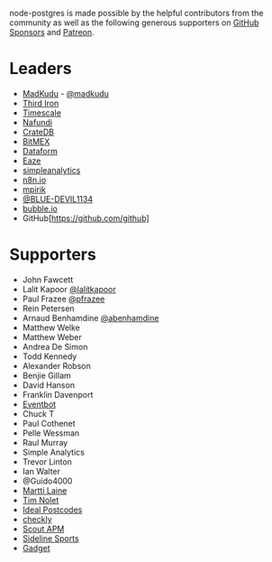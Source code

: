 node-postgres is made possible by the helpful contributors from the community as well as the following generous supporters on [GitHub Sponsors](https://github.com/sponsors/brianc) and [Patreon](https://www.patreon.com/node_postgres).

# Leaders

- [MadKudu](https://www.madkudu.com) - [@madkudu](https://twitter.com/madkudu)
- [Third Iron](https://thirdiron.com/)
- [Timescale](https://timescale.com)
- [Nafundi](https://nafundi.com)
- [CrateDB](https://crate.io/)
- [BitMEX](https://www.bitmex.com/app/trade/XBTUSD)
- [Dataform](https://dataform.co/)
- [Eaze](https://www.eaze.com/)
- [simpleanalytics](https://simpleanalytics.com/)
- [n8n.io](https://n8n.io/)
- [mpirik](https://github.com/mpirik)
- [@BLUE-DEVIL1134](https://github.com/BLUE-DEVIL1134)
- [bubble.io](https://bubble.io/)
- GitHub[https://github.com/github]

# Supporters

- John Fawcett
- Lalit Kapoor [@lalitkapoor](https://twitter.com/lalitkapoor)
- Paul Frazee [@pfrazee](https://twitter.com/pfrazee)
- Rein Petersen
- Arnaud Benhamdine [@abenhamdine](https://twitter.com/abenhamdine)
- Matthew Welke
- Matthew Weber
- Andrea De Simon
- Todd Kennedy
- Alexander Robson
- Benjie Gillam
- David Hanson
- Franklin Davenport
- [Eventbot](https://geteventbot.com/)
- Chuck T
- Paul Cothenet
- Pelle Wessman
- Raul Murray
- Simple Analytics
- Trevor Linton
- Ian Walter
- @Guido4000
- [Martti Laine](https://github.com/codeclown)
- [Tim Nolet](https://github.com/tnolet)
- [Ideal Postcodes](https://github.com/ideal-postcodes)
- [checkly](https://github.com/checkly)
- [Scout APM](https://github.com/scoutapm-sponsorships)
- [Sideline Sports](https://github.com/SidelineSports)
- [Gadget](https://github.com/gadget-inc)
